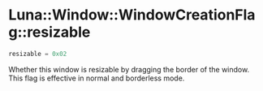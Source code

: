 # Luna::Window::WindowCreationFlag::resizable

```c++
resizable = 0x02
```

Whether this window is resizable by dragging the border of the window. This flag is effective in normal and borderless mode. 

